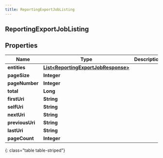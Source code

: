 ```yaml
---
title: ReportingExportJobListing
---
```


## ReportingExportJobListing

## Properties

| Name            | Type                                                                                             | Description | Notes      |
| --------------- | ------------------------------------------------------------------------------------------------ | ----------- | ---------- |
| **entities**    | <!----><!---->[**List&lt;ReportingExportJobResponse&gt;**](ReportingExportJobResponse.md)<!----> |             | [optional] |
| **pageSize**    | <!----><!---->**Integer**<!---->                                                                 |             | [optional] |
| **pageNumber**  | <!----><!---->**Integer**<!---->                                                                 |             | [optional] |
| **total**       | <!----><!---->**Long**<!---->                                                                    |             | [optional] |
| **firstUri**    | <!----><!---->**String**<!---->                                                                  |             | [optional] |
| **selfUri**     | <!----><!---->**String**<!---->                                                                  |             | [optional] |
| **nextUri**     | <!----><!---->**String**<!---->                                                                  |             | [optional] |
| **previousUri** | <!----><!---->**String**<!---->                                                                  |             | [optional] |
| **lastUri**     | <!----><!---->**String**<!---->                                                                  |             | [optional] |
| **pageCount**   | <!----><!---->**Integer**<!---->                                                                 |             | [optional] |

{: class="table table-striped"}
